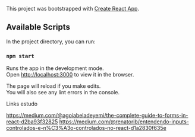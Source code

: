 This project was bootstrapped with [Create React App](https://github.com/facebook/create-react-app).

## Available Scripts

In the project directory, you can run:

### `npm start`

Runs the app in the development mode.<br>
Open [http://localhost:3000](http://localhost:3000) to view it in the browser.

The page will reload if you make edits.<br>
You will also see any lint errors in the console.

Links estudo

https://medium.com/@agoiabeladeyemi/the-complete-guide-to-forms-in-react-d2ba93f32825
https://medium.com/@renatorib/entendendo-inputs-controlados-e-n%C3%A3o-controlados-no-react-d1a2830f635e


